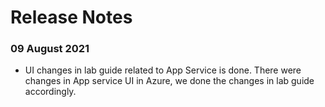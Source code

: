 # Release Notes


### 09 August 2021
  - UI changes in lab guide related to App Service is done. There were changes in App service UI in Azure, we done the changes in lab guide accordingly. 


